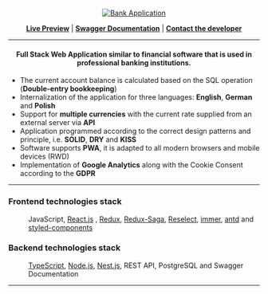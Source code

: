 <div align="center">
<br>
    <a href="https://bank.pietrzakadrian.com"> 
        <img src="https://images.pietrzakadrian.com/logo.png" alt="Bank Application"/>
    </a>

[**Live Preview**](https://bank.pietrzakadrian.com) | [**Swagger Documentation**](https://api.pietrzakadrian.com/documentation) | [**Contact the developer**](mailto:contact@pietrzakadrian.com)

 <hr>
<h4>
Full Stack Web Application similar to financial software that is used in professional banking institutions.
</h4>

</div>

- The current account balance is calculated based on the SQL operation (**Double-entry bookkeeping**)
- Internalization of the application for three languages: **English**, **German** and **Polish**
- Support for **multiple currencies** with the current rate supplied from an external server via **API**
- Application programmed according to the correct design patterns and principle, i.e. **SOLID**, **DRY** and **KISS**
- Software supports **PWA**, it is adapted to all modern browsers and mobile devices (RWD)
- Implementation of **Google Analytics** along with the Cookie Consent according to the **GDPR**
<hr>

<dl>
  <h3>Frontend technologies stack</h3>
  <dd>JavaScript, <a target="_blank" href="https://github.com/facebook/react">React.js</a>
  , <a target="_blank" href="https://github.com/reduxjs/react-redux">Redux</a>, <a target="_blank" href="https://github.com/redux-saga/redux-saga/">Redux-Saga</a>, <a target="_blank" href="https://github.com/reduxjs/reselect">Reselect</a>, <a target="_blank" href="https://github.com/immerjs/immer">immer</a>, <a target="_blank" href="https://github.com/ant-design/ant-design">antd</a> and <a target="_blank" href="https://github.com/styled-components/styled-components">styled-components</a></dd>

  <h3>Backend technologies stack</h3>
  <dd><a target="_blank" href="https://github.com/microsoft/TypeScript">TypeScript</a>, <a target="_blank" href="https://github.com/nodejs/node">Node.js</a>, <a target="_blank" href="https://github.com/nestjs/nest">Nest.js</a>, REST API, PostgreSQL and Swagger Documentation</dd>
</dl>

<hr>
